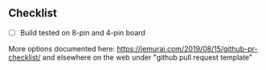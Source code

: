## Checklist

- [ ] Build tested on 8-pin and 4-pin board

More options documented here: https://jemurai.com/2019/08/15/github-pr-checklist/ and elsewhere on the web under "github pull request template"

